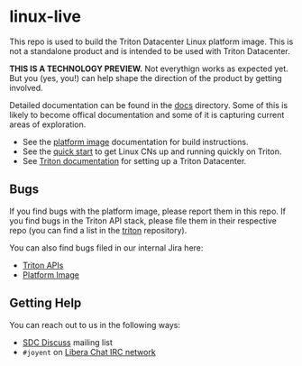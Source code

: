 # linux-live

This repo is used to build the Triton Datacenter Linux platform image. This is
not a standalone product and is intended to be used with Triton Datacenter.

**THIS IS A TECHNOLOGY PREVIEW.** Not everythign works as expected yet. But you
(yes, you!) can help shape the direction of the product by getting involved.

Detailed documentation can be found in the [docs](docs) directory. Some of this
is likely to become offical documentation and some of it is capturing current
areas of exploration.

* See the [platform image][doc-pi] documentation for build
  instructions.
* See the [quick start][doc-qs] to get Linux CNs up and running quickly on
  Triton.
* See [Triton documentation][triton] for setting up a Triton Datacenter.

[doc-pi]: docs/2-platform-image.md
[doc-qs]: docs/6-quick-start.md
[triton]: https://github.com/joyent/triton

## Bugs

If you find bugs with the platform image, please report them in this repo. If
you find bugs in the Triton API stack, please file them in their respective
repo (you can find a list in the [triton][triton] repository).

You can also find bugs filed in our internal Jira here:

* [Triton APIs][bugview-linuxcn-tag]
* [Platform Image][linux-pi-google]

[bugview-linuxcn-tag]: https://smartos.org/bugview/label/linuxcn
[linux-pi-google]: https://www.google.com/search?q=LINUXCN+inurl%3Asmartos.org%2Fbugview

## Getting Help

You can reach out to us in the following ways:

* [SDC Discuss][ml] mailing list
* `#joyent` on [Libera Chat IRC network][libera]

[ml]: https://smartdatacenter.topicbox.com/groups/sdc-discuss
[libera]: https://libera.chat/

